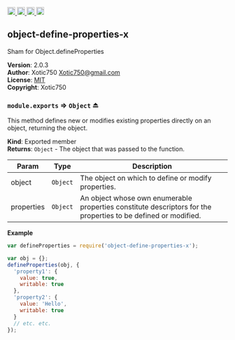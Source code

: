 <a href="https://travis-ci.org/Xotic750/object-define-properties-x"
   title="Travis status">
<img
   src="https://travis-ci.org/Xotic750/object-define-properties-x.svg?branch=master"
   alt="Travis status" height="18"/>
</a>
<a href="https://david-dm.org/Xotic750/object-define-properties-x"
   title="Dependency status">
<img src="https://david-dm.org/Xotic750/object-define-properties-x.svg"
   alt="Dependency status" height="18"/>
</a>
<a href="https://david-dm.org/Xotic750/object-define-properties-x#info=devDependencies"
   title="devDependency status">
<img src="https://david-dm.org/Xotic750/object-define-properties-x/dev-status.svg"
   alt="devDependency status" height="18"/>
</a>
<a href="https://badge.fury.io/js/object-define-properties-x" title="npm version">
<img src="https://badge.fury.io/js/object-define-properties-x.svg"
   alt="npm version" height="18"/>
</a>
<a name="module_object-define-properties-x"></a>

## object-define-properties-x
Sham for Object.defineProperties

**Version**: 2.0.3  
**Author**: Xotic750 <Xotic750@gmail.com>  
**License**: [MIT](&lt;https://opensource.org/licenses/MIT&gt;)  
**Copyright**: Xotic750  
<a name="exp_module_object-define-properties-x--module.exports"></a>

### `module.exports` ⇒ <code>Object</code> ⏏
This method defines new or modifies existing properties directly on an
object, returning the object.

**Kind**: Exported member  
**Returns**: <code>Object</code> - The object that was passed to the function.  

| Param | Type | Description |
| --- | --- | --- |
| object | <code>Object</code> | The object on which to define or modify properties. |
| properties | <code>Object</code> | An object whose own enumerable properties  constitute descriptors for the properties to be defined or modified. |

**Example**  
```js
var defineProperties = require('object-define-properties-x');

var obj = {};
defineProperties(obj, {
  'property1': {
    value: true,
    writable: true
  },
  'property2': {
    value: 'Hello',
    writable: true
  }
  // etc. etc.
});
```
